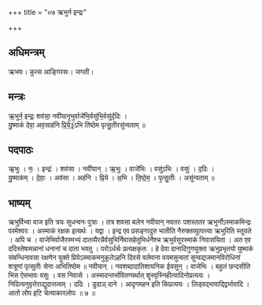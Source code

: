 +++
title = "०७ ऋभुर्न इन्द्रः"

+++
## अधिमन्त्रम्
ऋभवः। कुत्स आङ्गिरसः। जगती।

## मन्त्रः
ऋ॒भुर्न॒ इन्द्रः॒ शव॑सा॒ नवी॑यानृ॒भुर्वाजे॑भि॒र्वसु॑भि॒र्वसु॑र्द॒दिः ।  
यु॒ष्माकं॑ देवा॒ अव॒साह॑नि प्रि॒ये॒३॒॑ऽभि ति॑ष्ठेम पृत्सु॒तीरसु॑न्वताम् ॥

## पदपाठः
ऋ॒भुः । नः॒ । इन्द्रः॑ । शव॑सा । नवी॑यान् । ऋ॒भुः । वाजे॑भिः । वसु॑ऽभिः । वसुः॑ । द॒दिः ।  
यु॒ष्माक॑म् । दे॒वाः॒ । अव॑सा । अह॑नि । प्रि॒ये । अ॒भि । ति॒ष्ठे॒म॒ । पृ॒त्सु॒तीः । असु॑न्वताम् ॥

## भाष्यम्
ऋभुर्विभ्वा वाज इति त्रयः सुधन्वनः पुत्राः । तत्र शवसा बलेन नवीयान् नवतरः पशस्ततर ऋभुर्नोऽस्माकमिन्द्रः परमेश्वरः । अस्माकं रक्षक इत्यर्थः । यद्वा । इन्द्र एव प्रसङ्गादुरु भातीति नैरुक्तव्युत्पत्त्या ऋभुरिति स्तूयते । अपि च । वाजेभिर्वाजैरस्मभ्यं दातव्यैरन्नैर्वसुभिर्निवासहेतुभिर्धनैश्च ऋभुर्वसुरस्माकं निवासयिता । अत एव ददिस्तेषामन्नानां धनानां च दाता भवतु । परोऽर्धर्चः प्रत्यक्षकृतः । हे देवा दानादिगुणयुक्ता ऋभुप्रभृतयो युष्माकं संबन्धिनावसा रक्षणेन युक्ते प्रियेऽस्माकमनुकूलेऽहनि दिवसे वर्तमाना वयमसुन्वतां सुन्वद्यजमानविरोधिनां शत्रूणां पृत्सुतीः सेना अभितिष्ठेम ॥ नवीयान् । नवशब्दादातिशायनिक ईयसुन् । वाजेभिः । बहुलं छन्दसीति भिस ऐसभावः वसुः । वस निवासे । अस्मादन्तर्भावितण्यर्थात् शॄस्वृस्निहीत्यादिनोप्रत्ययः । निदित्यनुवृत्तेराद्युदात्तत्वम् । ददिः । डुदाञ् दाने । आदृगमहन इति किप्रत्ययः । लिड्वद्भावाद्द्विर्भावादि । आतो लोप इटि चेत्याकारलोपः ॥ ७ ॥